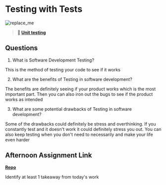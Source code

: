 # Testing with Tests

![replace_me](https://codeworks.blob.core.windows.net/public/assets/img/illustrations/placeholder.svg)

> **📖 [Unit testing](https://codeworksacademy.com/fs-student-guide/resources/wk8-9/03-Unit-Testing)**

## Questions

1. What is Software Development Testing? 

This is the method of testing your code to see if it works

2. What are the benefits of Testing in software development?

The benefits are definitely seeing if your product works which is the most important part. Then you can also iron out the bugs to see if the product works as intended

3. What are some potential drawbacks of Testing in software development?

Some of the drawbacks could definitely be stress and overthinking. If you constantly test and it doesn't work it could definitely stress you out. You can also keep testing when you don't need to necessarily and make your life even harder

## Afternoon Assignment Link

**[Repo](capstone)**

Identify at least 1 takeaway from today's work
